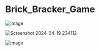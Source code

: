 # Brick_Bracker_Game


![image](https://github.com/ssroy000/Brick_Bracker_Game/assets/161429550/4c470a46-6533-4337-805a-36e613123832)

![Screenshot 2024-04-19 234112](https://github.com/ssroy000/Brick_Bracker_Game/assets/161429550/39528e8e-e2a3-4d07-8523-2ffaad804f76)

![image](https://github.com/ssroy000/Brick_Bracker_Game/assets/161429550/2a1df249-f67d-45f1-8783-2a37dda4b8d6)
